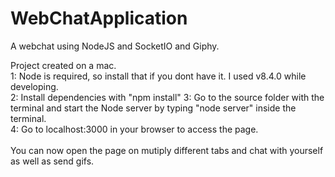 # WebChatApplication
A webchat using NodeJS and SocketIO and Giphy.

Project created on a mac.<br>
1: Node is required, so install that if you dont have it. I used v8.4.0 while developing.<br>
2: Install dependencies with "npm install"
3: Go to the source folder with the terminal and start the Node server by typing "node server" inside the terminal.<br>
4: Go to localhost:3000 in your browser to access the page.<br>
<br>
You can now open the page on mutiply different tabs and chat with yourself as well as send gifs.
